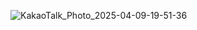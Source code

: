 ![KakaoTalk_Photo_2025-04-09-19-51-36](https://github.com/user-attachments/assets/638eabd4-22ef-4704-82a6-9e2f7828b232)
